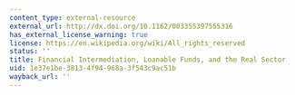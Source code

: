 ```yaml
---
content_type: external-resource
external_url: http://dx.doi.org/10.1162/003355397555316
has_external_license_warning: true
license: https://en.wikipedia.org/wiki/All_rights_reserved
status: ''
title: Financial Intermediation, Loanable Funds, and the Real Sector
uid: 1e37e1be-3813-4f94-968a-3f543c9ac51b
wayback_url: ''
---
```

